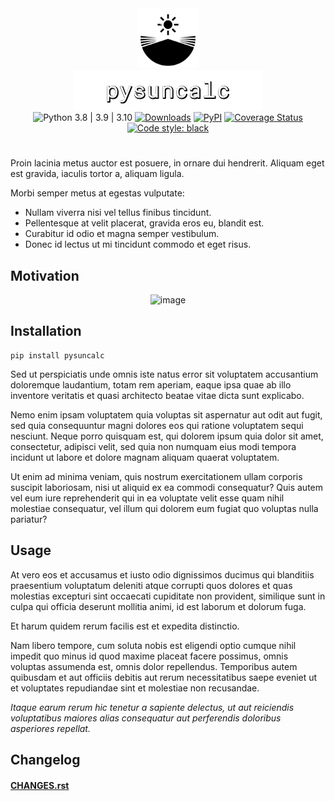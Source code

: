 <div align="center">
   <img src="logo.png" width="96" height="96" alt="Logo"><br>
   <img src="label.png" width="300" height="64" alt="pysuncalc">
</div>

<div align="center">
  <img src="https://img.shields.io/badge/python-3.8%20%7C%203.9%20%7C%203.10-3776AB?logo=python&logoColor=white&labelColor=333333" alt="Python 3.8 | 3.9 | 3.10">
  <a href="https://pepy.tech/project/pysuncalc/"><img alt="Downloads" src="https://static.pepy.tech/badge/pysuncalc"></a>
  <a href="https://pypi.org/project/pysuncalc/"><img alt="PyPI" src="https://img.shields.io/pypi/v/pysuncalc"></a>
  <a href='https://coveralls.io/github/es7s/pysuncalc?branch=master'><img src='https://coveralls.io/repos/github/es7s/pysuncalc/badge.svg?branch=master' alt='Coverage Status' /></a>
  <a href="https://github.com/psf/black"><img alt="Code style: black" src="https://img.shields.io/badge/code%20style-black-000000.svg"></a>
</div>
<h1> </h1>

Proin lacinia metus auctor est posuere, in ornare dui hendrerit. Aliquam eget est gravida, iaculis tortor a, aliquam ligula.

Morbi semper metus at egestas vulputate:

- Nullam viverra nisi vel tellus finibus tincidunt.
- Pellentesque at velit placerat, gravida eros eu, blandit est.
- Curabitur id odio et magna semper vestibulum.
- Donec id lectus ut mi tincidunt commodo et eget risus.


## Motivation

<div align="center">

![image](https://user-images.githubusercontent.com/50381946/190855236-6804df02-7f64-46a7-890a-9e0b60df7969.png)

</div>

## Installation

    pip install pysuncalc

Sed ut perspiciatis unde omnis iste natus error sit voluptatem accusantium doloremque laudantium, totam rem aperiam, eaque ipsa quae ab illo inventore veritatis et quasi architecto beatae vitae dicta sunt explicabo. 

Nemo enim ipsam voluptatem quia voluptas sit aspernatur aut odit aut fugit, sed quia consequuntur magni dolores eos qui ratione voluptatem sequi nesciunt. Neque porro quisquam est, qui dolorem ipsum quia dolor sit amet, consectetur, adipisci velit, sed quia non numquam eius modi tempora incidunt ut labore et dolore magnam aliquam quaerat voluptatem.

Ut enim ad minima veniam, quis nostrum exercitationem ullam corporis suscipit laboriosam, nisi ut aliquid ex ea commodi consequatur? Quis autem vel eum iure reprehenderit qui in ea voluptate velit esse quam nihil molestiae consequatur, vel illum qui dolorem eum fugiat quo voluptas nulla pariatur?

## Usage

At vero eos et accusamus et iusto odio dignissimos ducimus qui blanditiis praesentium voluptatum deleniti atque corrupti quos dolores et quas molestias excepturi sint occaecati cupiditate non provident, similique sunt in culpa qui officia deserunt mollitia animi, id est laborum et dolorum fuga. 

Et harum quidem rerum facilis est et expedita distinctio.

Nam libero tempore, cum soluta nobis est eligendi optio cumque nihil impedit quo minus id quod maxime placeat facere possimus, omnis voluptas assumenda est, omnis dolor repellendus. Temporibus autem quibusdam et aut officiis debitis aut rerum necessitatibus saepe eveniet ut et voluptates repudiandae sint et molestiae non recusandae.

_Itaque earum rerum hic tenetur a sapiente delectus, ut aut reiciendis voluptatibus maiores alias consequatur aut perferendis doloribus asperiores repellat._

## Changelog

#### [CHANGES.rst](CHANGES.rst)
